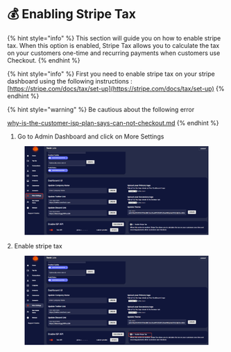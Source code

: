 # 💰 Enabling Stripe Tax

{% hint style="info" %}
This section will guide you on how to enable stripe tax. When this option is enabled, Stripe Tax allows you to calculate the tax on your customers one-time and recurring payments when customers use Checkout.
{% endhint %}

{% hint style="info" %}
First you need to enable stripe tax on your stripe dashboard using the following instructions : [https://stripe.com/docs/tax/set-up](https://stripe.com/docs/tax/set-up)
{% endhint %}

{% hint style="warning" %}
Be cautious about the following error&#x20;

[why-is-the-customer-isp-plan-says-can-not-checkout.md](../errors-and-faq/isps/why-is-the-customer-isp-plan-says-can-not-checkout.md "mention")
{% endhint %}

1. Go to Admin Dashboard and click on More Settings

<figure><img src="../.gitbook/assets/2 (13).png" alt=""><figcaption></figcaption></figure>

2\. Enable stripe tax

<figure><img src="../.gitbook/assets/1 (17).png" alt=""><figcaption></figcaption></figure>
